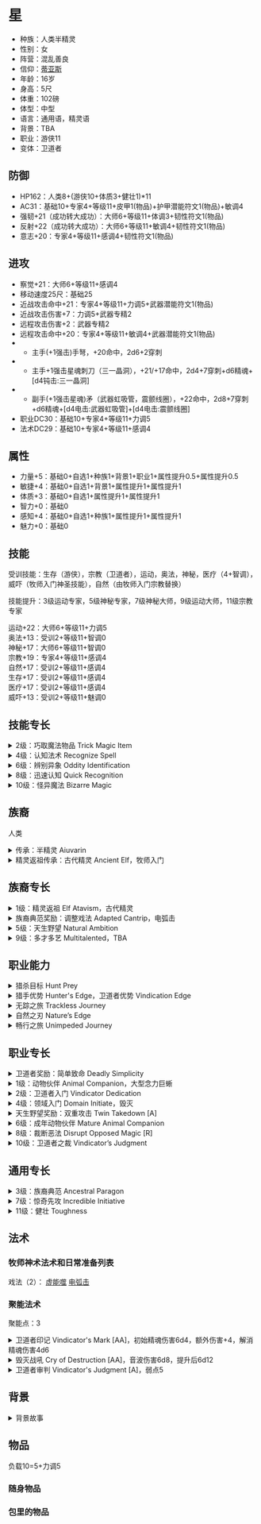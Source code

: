 # 星

- 种族：人类半精灵
- 性别：女
- 阵营：混乱善良
- 信仰：[蒂亚斯](https://pf2.huijiwiki.com/wiki/%E8%92%82%E4%BA%9A%E6%96%AF)
- 年龄：16岁
- 身高：5尺
- 体重：102磅
- 体型：中型
- 语言：通用语，精灵语
- 背景：TBA
- 职业：游侠11
- 变体：卫道者

## 防御

- HP162：人类8+(游侠10+体质3+健壮1)*11
- AC31：基础10+专家4+等级11+皮甲1(物品)+护甲潜能符文1(物品)+敏调4
- 强韧+21（成功转大成功）：大师6+等级11+体调3+韧性符文1(物品)
- 反射+22（成功转大成功）：大师6+等级11+敏调4+韧性符文1(物品)
- 意志+20：专家4+等级11+感调4+韧性符文1(物品)

## 进攻

- 察觉+21：大师6+等级11+感调4
- 移动速度25尺：基础25
- 近战攻击命中+21：专家4+等级11+力调5+武器潜能符文1(物品)
- 近战攻击伤害+7：力调5+武器专精2
- 远程攻击伤害+2：武器专精2
- 远程攻击命中+20：专家4+等级11+敏调4+武器潜能符文1(物品)
- - 主手(+1强击)手弩，+20命中，2d6+2穿刺
- - 主手+1强击星魂刺刀（三一晶洞），+21/+17命中，2d4+7穿刺+d6精魂+[d4钝击:三一晶洞]
- - 副手(+1强击星魂)矛（武器虹吸管，震颤线圈），+22命中，2d8+7穿刺+d6精魂+[d4电击:武器虹吸管]+[d4电击:震颤线圈]
- 职业DC30：基础10+专家4+等级11+力调5
- 法术DC29：基础10+专家4+等级11+感调4

## 属性

- 力量+5：基础0+自选1+种族1+背景1+职业1+属性提升0.5+属性提升0.5
- 敏捷+4：基础0+自选1+背景1+属性提升1+属性提升1
- 体质+3：基础0+自选1+属性提升1+属性提升1
- 智力+0：基础0
- 感知+4：基础0+自选1+种族1+属性提升1+属性提升1
- 魅力+0：基础0

## 技能

受训技能：生存（游侠），宗教（卫道者），运动，奥法，神秘，医疗（4+智调），威吓（牧师入门神圣技能），自然（由牧师入门宗教替换）

技能提升：3级运动专家，5级神秘专家，7级神秘大师，9级运动大师，11级宗教专家

运动+22：大师6+等级11+力调5  
奥法+13：受训2+等级11+智调0  
神秘+17：大师6+等级11+智调0  
宗教+19：专家4+等级11+感调4  
自然+17：受训2+等级11+感调4  
生存+17：受训2+等级11+感调4  
医疗+17：受训2+等级11+感调4  
威吓+13：受训2+等级11+魅调0  

## 技能专长

<details>
<summary>
2级：巧取魔法物品 Trick Magic Item 
</summary>

[通用][操作][技能]  
先决条件 奥法、自然、神秘或宗教技能受训

你调查一件你通常情况下无法使用的魔法物品，尝试绕过限制暂时启动它。举例而言，本专长可允许战士用魔杖施法，法师用卷轴施放一个不在奥术列表中的法术。你必须了解物品被启动后的作用，否则就无法尝试巧取魔法物品。

用与该物品的魔法根源相匹配的技能进行检定，若你在尝试用物品施法，则与列表中有目标法术的根源相匹配的技能进行检定。奥术相关技能为奥法，原能相关技能为自然，异能相关技能为神秘，神术相关技能为宗教，有魔法特征但没有某项根源特征的物品可用上述四个技能中的任何一个。GM根据物品等级决定DC（或许会根据具体物品和情况做出调整）。

若你启动一件需要法术攻击调整值或法术DC的魔法物品，并且你无法施放对应根源的法术，则用你的等级加上智力、感知或魅力中最高的调整值，作为熟练度加值。若你在与物品根源相关的技能上的熟练度达到大师，改为获得受训熟练加值；若达到传奇，改为获得专家熟练加值。

- 成功 你可以消耗当前回合的其余动作来启动该物品，如同你可以正常使用它。
- 失败 你无法使用该物品，本回合无法再尝试巧取该魔法物品，但你可以在后续回合再尝试。
- 大失败 你无法使用该物品，并且无法再尝试巧取该魔法物品，直到下次进行每日准备。
</details>

<details>
<summary>
4级：认知法术 Recognize Spell 
</summary>

[通用][秘密][技能]  
先决条件 奥法、自然、神秘或宗教技能受训  
触发 视觉线内的生物施放一个你未准备或不在你法术库内的法术，或者一个陷阱或类似物件施放这类法术。你必须意识到法术被施放。

若你在该法术根源的相应技能上受训，并且该法术是个2环或更低环的常见法术，则你可以自动识别它（依然掷骰以尝试获得大成功，但你不会获得比成功更差的结果）。若你的技能熟练度达到专家，自动识别的法术最高环级提高到4环；若达到大师，提高到6环；若达到传奇，提高到10环。根据被施放的法术根源，GM暗骰奥法、自然、神秘或宗教检定。若你未在该技能上受训，则无法获得比失败更好的结果。

- 大成功 你正确识别出法术，并且在对抗它的豁免检定或AC上获得+1环境加值。
- 成功 你正确识别出法术。
- 失败 你未能识别出法术。
- 大失败 你将法术错认为另一个法术，由GM选择。
</details>

<details>
<summary>
6级：辨别异象 Oddity Identification
</summary>

[通用][技能]  
先决条件 神秘技能受训

当你发现一个魔法效果或目睹法术被施放时，你可以立即知道它是否会影响心智（具有心灵特征）、扭转运势（具有幸运或厄运特征）、洞悉秘密（具有侦测、预测、揭示或探知特征）。根据GM的判断，类似效果也可能算作这些类型。在辨识魔法或回忆知识以了解关于这些效果的更多信息时，你可以始终使用神秘技能而无需承受减值，并获得+2环境加值。
</details>

<details>
<summary>
8级：迅速认知 Quick Recognition
</summary>

[通用][技能]  
先决条件 奥法、自然、神秘或宗教技能大师；认知法术

你可以快速认知法术。每轮一次，你能够以自由动作用熟练度达到大师的技能来认知法术。
</details>

<details>
<summary>
10级：怪异魔法 Bizarre Magic
</summary>

[通用][技能]  
先决条件 神秘技能大师

无论你是否能够施展异能法术，都可以在施法时加入奇诡的变化。对于你施放的法术，认知法术和辨识魔法的DC提高5点。
</details>

## 族裔

人类

<details>
<summary>
传承：半精灵 Aiuvarin
</summary>

你的家系中有着精灵亦或半精灵的存在。你长着尖尖的耳朵以及其它精灵血统所会带来的外表特征。你获得精灵特征、半精灵特征以及昏暗视觉。获得族裔专长时，除了你的基础族裔外，你还能从精灵专长以及半精灵专长中进行选取。
</details>

<details>
<summary>
精灵返祖传承：古代精灵 Ancient Elf，牧师入门
</summary>

在你漫长的生命中，你曾涉猎过许多道途亦尝试过诸多流派。一个典型的古代精灵岁数至少得有100岁，但根据GM的决断，你也可以比这更加年轻一些。选择你职业以外的另一个职业。你获得该职业的兼职入门专长，哪怕你并不满足它的等级先决条件。你仍需满足其他的先决条件以获取此专长。
</details>

## 族裔专长

<details>
<summary>
1级：精灵返祖 Elf Atavism，古代精灵
</summary>

[半精灵]

你身上流淌着的精灵血脉特别浓厚，使你表现出了远比一般半精灵更多的精灵特征。你也有可能是从小在精灵之中成长，因而你精灵传承得到了更为深度的激发。你获得你精灵父母亦或先祖的精灵传承的好处。通常情况下，你不能选择一项需求或是目的在于增强一项你所没有的精灵特征的传承。举例而言，除非你生亲中非精灵的那一方也拥有着数以世纪计的漫长寿命，否则你不能选择古代精灵传承（47页）。在此类情况下，根据GM的判断，你可能会获得一项别的好处以作为代替。

特殊 你仅能在1级时选取该专长，且无法重训以失去或获得该专长。
</details>

<details>
<summary>
族裔典范奖励：调整戏法 Adapted Cantrip，电弧击
</summary>

[人类]  
先决条件 施法职业特性

通过多种魔法根源的研究，你学会了调整一个法术来适应你自己的施法风格。从你已掌握的魔法根源以外的根源中选择一个戏法。若你是准备施法者，你可以在准备你的戏法时用该法术替换你已有的一个选项。若你拥有一个法术库，用该法术替换你已知的一个戏法。你在施放该戏法时，可以将其视作你职业所具备的根源内的法术。

若你在之后选择替换（swap，译注：详见自发施法者的“替换法术库中的法术”）或是重训（retrain，译注：针对准备施法者）该戏法，你可以从与原本相同或不同的根源中选择其替代品。
</details>

<details>
<summary>
5级：天生野望 Natural Ambition
</summary>

[人类]

你从小就壮志勃勃，并且为了出人头地一直在努力奋斗，这让你在你所选择的职业领域上的进步卓越。你获得你自身职业的一个1级职业专长。你必须满足该专长的先决条件，你仅能在创建角色阶段延后选取该专长，以满足所选职业专长的先决条件。
</details>

<details>
<summary>
9级：多才多艺 Multitalented，TBA
</summary>

[人类]

你已经学会了如何轻松地把你的注意力分配到多个职业上。你获得一个2级兼职入门专长（要了解更多兼职变体，见215页），即便通常而言你必须从当前已有变体中取得更多专长才能选择另外一项入门专长。

如果你拥有半精灵多用传承，那么你无需满足所选专长的属性调整值先决条件。
</details>

<!--
13级：精灵直觉
-->

## 职业能力

<details>
<summary>
猎杀目标 Hunt Prey
</summary>

当你将注意力专注于单个敌人时，你便能在追击之中变得势不可挡。你获得猎杀目标动作。

猎杀目标 Hunt Prey [A]  
[专注][游侠]

你指定单个生物作为你的猎物，并专注于攻击该生物。你必须能够看到或听到猎物，或者你必须要在探索中正在追踪猎物。

当你搜索猎物时，你会在察觉检定中获得+2环境加值，并且还会在追踪猎物时的生存检定获得+2环境加值。在对抗你正在猎杀的猎物时，你还能忽略对其作出的远程攻击的第二个射程增量的减值。

在同一时间，你仅能指定1个生物作为你的猎物。若你在已经指定某个生物为猎物的时候，再次对另1个生物使用猎杀目标的话，先前的生物会失去你的指定，新猎物会获得指定。你的指定会持续至你的下一次每日准备。
</details>

<details>
<summary>
猎手优势 Hunter's Edge，卫道者优势 Vindication Edge
</summary>

你受到过无数岁月的训练，成为一名专业的猎手和追踪者，你可以获得与专攻方向相关的，对猎杀目标的额外效果。选择一个猎手优势。

你的专门训练给了你一个独特的优势，让你能够更有效地将你的信仰工具用于对抗那些在夜晚潜伏或隐藏在信徒中的怪物。

你对你的猎杀目标施展的法术攻击骰获得+1状态加值，而他们在对抗你施放的神术的豁免骰上受到-1状态减值。你获得卫道者印记守望法术。
</details>

<details>
<summary>
无踪之旅 Trackless Journey
</summary>

当你在自然地形中移动时，很难被人追踪。在此类地形中，你总是会获得掩盖行踪动作的效果，且无需为了获得该效果而半速移动。
</details>

<details>
<summary>
自然之刃 Nature’s Edge
</summary>

你十分擅长在敌人身处不利地形之时发掘它们防御中的弱点。当敌人身处困难地形之中时，对你来说也会陷入措手不及。
</details>

<details>
<summary>
畅行之旅 Unimpeded Journey
</summary>

你可以快速穿过障碍物，翻滚的石头和缠结的灌木都拦不住你。你能忽略困难地形的效果。就如同在正常情况下忽略困难地形一般，该能力还让你将高等困难地形的阻碍视同为困难地形。
</details>

## 职业专长

<details>
<summary>
卫道者奖励：简单致命 Deadly Simplicity
</summary>

[牧师]  
先决条件 神祇的偏好武器为简易武器或无武装攻击，在你神祇的偏好武器上受训

当你持用你神祇的偏好武器时，将其武器伤害骰提高一级。

若你神祇的偏好武器是无武装攻击（如你信仰义洛里，则为拳头）且其伤害骰小于d6，则改为将其伤害骰提升至d6。
</details>

<details>
<summary>
1级：动物伙伴 Animal Companion，大型念力巨蜥
</summary>

[游侠]

你获得1只幼年动物伙伴的辅佐，它会与你一同旅行并遵从你下达的简单指令。

详见动物伙伴规则。当你使用猎杀目标，你的动物伙伴也能获得该动作提供的好处、以及你所具有的猎手优势的好处。
</details>

<details>
<summary>
2级：卫道者入门 Vindicator Dedication
</summary>

[变体][职业][入门]  
先决条件 卫道者

你的教会确保你会得到照顾。你可以在拥有供奉你所信仰神祇的教堂的城镇或城市中，使用宗教技能来进行胁迫、搜集信息、建立印象或提出请求。如果检定的目标同样信仰你的神祇或对方是你的猎杀目标，你在检定中获得+2环境加值。
</details>

<details>
<summary>
4级：领域入门 Domain Initiate，毁灭
</summary>

[牧师]

你的神祇赋予你一个与其力量相关的特殊法术。从你神祇的领域列表中，选择一个领域—一种包含于你信仰中并尤为引起你兴趣的主题。你获得该领域的初始领域法术，这是一种该领域独有而其它牧师不可用的法术。

施放聚能法术需要消耗1聚能点，你的初始聚能池拥有1点聚能点。你在每日准备时重新填满聚能池，并且在通过花费10分钟向你的神祇祈祷或是经由其它方式为祂的事业服务来使用再聚能行动后，也可以恢复1聚能点。

和戏法一样，聚能法术会自动升阶到你等级的一半，向上取整。聚能法术无需也无法使用法术位施放。你聚能池中的最大聚能点等同于你掌握的聚能法术数量，但上限为3点。关于聚能法术的完整规则在第298页给出。
</details>

<details>
<summary>
天生野望奖励：双重攻击 Twin Takedown [A]
</summary>

[绝技][游侠]  
需求 你正持用2把近战武器，每把武器分别持握在不同的手中

你用手中的每把武器快速攻击猎杀目标，有可能将两者造成的创伤结合起来达成单次毁灭性的打击。对你的猎杀目标作出2次打击，每次打击分别使用需求的武器。若2次都命中相同的猎杀目标，则判断抗力及弱点时将两者的伤害合计之后再行判断。如常为每次打击应用你的多重攻击减值。
</details>

<details>
<summary>
6级：成年动物伙伴 Mature Animal Companion
</summary>

[游侠]
先决条件 动物伙伴

你的动物伙伴成长为一只成年动物伙伴，获得额外的能力。你的动物伙伴比其他的大多数更加训练有素。在遭遇中，即使你不使用指挥动物动作，你的动物伙伴依旧可以在你的回合使用一个动作行走或攻击。只要不是当你正在进行一个动作时，它可以在你回合中的任意时刻如此做（译注：即动物伙伴与游侠不能同时做动作）。若如此做，它在该轮中只能进行这个动作——你也不能在随后命令它。
</details>

<details>
<summary>
8级：裁断恶法 Disrupt Opposed Magic [R]
</summary>

[变体]  
先决条件 卫道者入门  
触发 一个在你视野中的触及范围内（如果你持用远程武器，则在你的武器的第一个射程增量内）的生物施放法术。  
需求 你正持用你神祇的偏好武器

你的训练包括如何阻止敌对施法者使用他们的祈祷对付你。使用需求的武器向对手进行一次打击；如果打击成功，触发法术将被打断。
</details>

<details>
<summary>
10级：卫道者之裁 Vindicator’s Judgment
</summary>

[变体]  
先决条件 卫道者入门，守望法术

你可以对你的敌人开展审判，使他们魔法性地对你的攻击变得脆弱。你获得卫道者审判聚能法术。
</details>

## 通用专长

<details>
<summary>
3级：族裔典范 Ancestral Paragon
</summary>

[通用]

凭借天性、研究或魔法的帮助，你与自己族裔的关联比常人更深。你获得一个1级族裔专长。
</details>

<details>
<summary>
7级：惊奇先攻 Incredible Initiative
</summary>

[通用]

你的反应比他人更迅速。你的先攻检定获得+2环境加值。
</details>

<details>
<summary>
11级：健壮 Toughness
</summary>

[通用]

在支撑到极限前，你的身体可以经受比大多数人更沉重的损伤。你的最大生命值提高等于你的等级的数值。你的复苏检定DC降低1点（详见第8章）。
</details>

## 法术

### 牧师神术法术和日常准备列表

戏法（2）：
[虚能噬](https://pf2.huijiwiki.com/wiki/%E8%99%9A%E8%83%BD%E5%99%AC)
[电弧击](https://pf2.huijiwiki.com/wiki/%E7%94%B5%E5%BC%A7%E5%87%BB)

### 聚能法术

聚能点：3

<details>
<summary>
卫道者印记 Vindicator's Mark [AA]，初始精魂伤害6d4，额外伤害+4，解消精魂伤害4d6
</summary>

[罕见][操作][受祝]  
射程 60尺  
目标 你的猎杀目标  
防御 AC  
持续 1分钟

你向你的猎物发射一枚魔法飞镖，在其身上留下只有你才能察觉的光环标记。对目标进行一次法术攻击。命中时，造成2d4精魂伤害，并且目标被一个只有你可见的能量光晕标记。在你法术的持续时间内，你所有武器或无武装攻击会对被标记的目标造成额外+2伤害。被你卫道者印记标记的隐形目标对你而言是藏匿状态，而非无踪。

如果你的回合中最后一个动作是使用武器或无武装攻击对目标造成伤害，你可以解消该法术，并立即对其造成额外的2d6精魂伤害。

升阶 (+2) 初始伤害增加2d4，你造成的额外伤害增加1，解消法术时造成的伤害增加1d6。
</details>

<details>
<summary>
毁灭战吼 Cry of Destruction [AA]，音波伤害6d8，提升后6d12
</summary>

[罕见][牧师][专注][聚能][操作][音波]  
区域 15尺锥形  
防御 基础强韧

你爆发出一阵巨吼，令挡你面前者溃灭。区域内的每名生物以及无主物品收到1d8音波伤害。若你在本轮中已用打击或法术对其造成过伤害，本法术的伤害骰提高至d12。

升阶（+1）伤害提高1d8。
</details>

<details>
<summary>
卫道者审判 Vindicator's Judgment [A]，弱点5
</summary>

[罕见][操作]  
射程 60尺  
目标 你的猎杀目标  
防御 强韧  
持续 1分钟

你对你的猎物下达骇人的审判，使得你的所有攻击和神术都能以致命的效率击中。目标会受到你攻击造成的额外伤害，具体取决于其强韧检定的结果。如果目标不再是你的猎杀目标，法术会立即结束。

- 大成功 目标不受影响。
- 成功 在你的下一个回合结束前，你对目标发动的下一次打击或包含其为目标的伤害性神术，会使目标对其具有弱点5。
- 失败 在法术持续时间内，你对目标发动的所有打击或包含其为目标的伤害性神术，都会使目标对其具有弱点5。
- 大失败 与失败相同，但在法术持续期间，每个回合你第一次对目标发动的打击或神术法术攻击，都会使目标对其措手不及。

升阶 (7环) 弱点为10。  
升阶 (9环) 弱点为15。
</details>

## 背景

<details>
<summary>
背景故事
</summary>
TBA
</details>

## 物品

负载10=5+力调5

### 随身物品

<!--
- +1强击命源[大锤](https://pf2.huijiwiki.com/wiki/%E5%A4%A7%E9%94%A4)，负载2
- - 近战军用武器，1d12钝击，占手2，武器组锤
- - 推撞：即使你并没有空着的手，仍然能以此武器用运动技能对敌人进行推撞。此时使用武器的触及范围（若其与你的触及范围不同），并将武器给予攻击的物品加值（若有）加至运动检定上。若你在使用该武器时，猛推检定大失败，你可以抛弃该武器，视之为普通失败。
- - 命源：[魔法][命能] 一把命源武器能够产生命能冲击，对不死生物造成额外1d6持续命能伤害。若造成重击，直到你的下回合结束前，该不死生物还会陷入力竭1。
- - 重击专精效果：目标必须成功通过你的职业DC的反射豁免，否则被击倒地。
- - <details><summary><a href="https://pf2.huijiwiki.com/wiki/%E6%AD%A6%E5%99%A8%E8%99%B9%E5%90%B8%E7%AE%A1">武器虹吸管</a>，负载L，启动 (A) [交互]，默认战斗间隔装上次等暴雷石</summary>这组管子沿着武器的打击面蜿蜒而下，用于输送炼金炸弹的能量。以一个交互动作，一个单独的次等炼金炸弹可以被安装在武器虹吸管上。炸弹必须是能造成能量伤害的，例如强酸瓶、炽火胶、瓶装闪电、霜冻瓶或暴雷石。在接下来用武器进行的三次攻击中，除了正常的武器伤害外，还能造成炸弹伤害类型的1d4伤害。如果在做出第一次攻击之后，第二次和第三次攻击没有在1分钟内做出，炸弹的能量就会被浪费掉。这些攻击不会造成炸弹的溅射伤害或其他特殊效果，也不会被任何增幅或修改炸弹效果的能力影响。在武器上添加虹吸管会破坏武器的平衡，导致武器的多重攻击惩罚比原来多1点（通常第二次攻击-6，第三次攻击-11；灵巧武器的话第二次攻击-5，第三次攻击-10）。</details>
- +1[全身甲](https://pf2.huijiwiki.com/wiki/%E5%85%A8%E8%BA%AB%E7%94%B2)，负载4
- - 中甲，6+0，检定减值-3，速度-10尺，力量需求+4，护甲组板甲
- - 壁垒：这种护甲完全复盖了你，为对抗一些伤害效果提供了增益。在通过反射豁免躲避伤害效果时，如火球术，你获得+3调整值替代你的敏捷调整值。
- -->

### 包里的物品

<!--
- [医疗包](https://2e.aonprd.com/Equipment.aspx?ID=2727)，负载1
-->